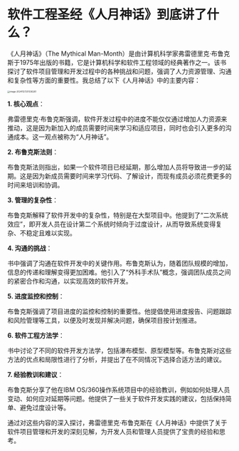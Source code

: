 # 软件工程圣经《人月神话》到底讲了什么？

《人月神话》（The Mythical Man-Month）是由计算机科学家弗雷德里克·布鲁克斯于1975年出版的书籍，它是计算机科学和软件工程领域的经典著作之一。该书探讨了软件项目管理和开发过程中的各种挑战和问题，强调了人力资源管理、沟通和复杂性等方面的重要性。我总结了以下《人月神话》中的主要内容：

<img src="https://cdn.jsdelivr.net/gh/01Petard/imageURL@main/img/202411272013390.png" alt="image-20241127201336261" style="zoom: 33%;" />

**1. 核心观点**：

弗雷德里克·布鲁克斯强调，软件开发过程中的进度不能仅仅通过增加人力资源来推动，这是因为新加入的成员需要时间来学习和适应项目，同时也会引入更多的沟通成本。这一观点被称为“人月神话”。

**2. 布鲁克斯法则**：

布鲁克斯法则指出，如果一个软件项目已经延期，那么增加人员将导致进一步的延期。这是因为新成员需要时间来学习代码、了解设计，而现有成员必须花费更多的时间来培训和协调。

**3. 管理的复杂性**：

布鲁克斯解释了软件开发中的复杂性，特别是在大型项目中。他提到了“二次系统效应”，即开发人员在设计第二个系统时倾向于过度设计，从而导致系统变得复杂、不稳定且难以实现。

**4. 沟通的挑战**：

书中强调了沟通在软件开发中的关键作用。布鲁克斯认为，随着团队规模的增加，信息的传递和理解变得更加困难。他引入了“外科手术队”概念，强调团队成员之间的紧密合作和沟通，以实现高效的软件开发。

**5. 进度监控和控制**：

布鲁克斯强调了项目进度的监控和控制的重要性。他提倡使用进度报告、问题跟踪和风险管理等工具，以便及时发现并解决问题，确保项目按计划推进。

**6. 软件工程方法学**：

书中讨论了不同的软件开发方法学，包括瀑布模型、原型模型等。布鲁克斯对这些方法的优点和局限性进行了分析，并提出了在不同情况下选择合适方法的建议。

**7. 经验教训和建议**：

布鲁克斯分享了他在IBM OS/360操作系统项目中的经验教训，例如如何处理人员变动、如何应对延期等问题。他提供了一些关于软件开发实践的建议，包括保持简单、避免过度设计等。

通过对这些内容的深入探讨，弗雷德里克·布鲁克斯在《人月神话》中提供了关于软件项目管理和开发的深刻见解，为开发人员和管理人员提供了宝贵的经验和思考。